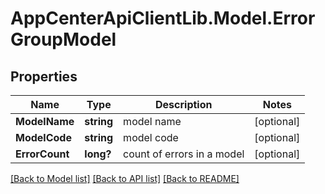 # AppCenterApiClientLib.Model.ErrorGroupModel
## Properties

Name | Type | Description | Notes
------------ | ------------- | ------------- | -------------
**ModelName** | **string** | model name | [optional] 
**ModelCode** | **string** | model code | [optional] 
**ErrorCount** | **long?** | count of errors in a model | [optional] 

[[Back to Model list]](../README.md#documentation-for-models) [[Back to API list]](../README.md#documentation-for-api-endpoints) [[Back to README]](../README.md)

